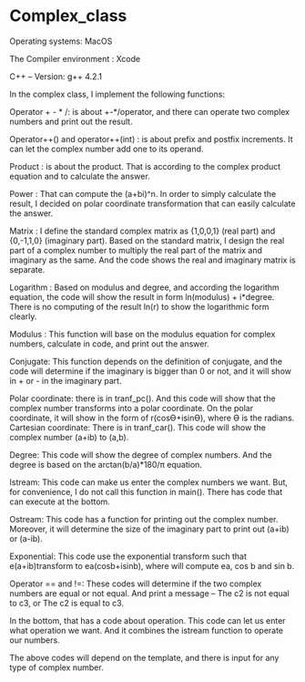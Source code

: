 # Complex_class
Operating systems: MacOS

The Compiler environment : Xcode

C++ – Version: g++ 4.2.1

In the complex class, I implement the following functions:

Operator + - * /: is about +-*/operator, and there can operate two complex numbers and print out the result.

Operator++() and operator++(int) : is about prefix and postfix increments. It can let the complex number add one to its operand.

Product : is about the product. That is according to the complex product equation and to calculate the answer.

Power : That can compute the (a+bi)^n. In order to simply calculate the result, I decided on polar coordinate transformation that can easily calculate the answer.

Matrix : I define the standard complex matrix as {1,0,0,1} (real part) and {0,-1,1,0} (imaginary part). Based on the standard matrix, I design the real part of a complex number to multiply the real part of the matrix and imaginary as the same.  And the code shows the real and imaginary matrix is separate.

Logarithm : Based on modulus and degree, and according the logarithm equation, the code will show the result in form ln(modulus) + i*degree. There is no computing of the result ln(r) to show the logarithmic form clearly.

Modulus : This function will base on the modulus equation for complex numbers, calculate in code, and print out the answer.

Conjugate: This function depends on the definition of conjugate, and the code will determine if the imaginary is bigger than 0 or not, and it will show in + or - in the imaginary part.

Polar coordinate: there is in tranf_pc(). And this code will show that the complex number transforms into a polar coordinate. On the polar coordinate, it will show in the form of r(cosӨ+isinӨ), where Ө is the radians. 
Cartesian coordinate: There is in tranf_car(). This code will show the complex number (a+ib) to (a,b).
 
Degree: This code will show the degree of complex numbers. And the degree is based on the arctan(b/a)*180/π equation.
 
Istream: This code can make us enter the complex numbers we want. But, for convenience, I do not call this function in main(). There has code that can execute at the bottom.
 
Ostream: This code has a function for printing out the complex number. Moreover, it will determine the size of the imaginary part to print out (a+ib) or (a-ib).
 
Exponential: This code use the exponential transform such that e(a+ib)transform to ea(cosb+isinb), where will compute ea,  cos b and sin b.
 
Operator == and !=: These codes will determine if the two complex numbers are equal or not equal. And print a message – The c2 is not equal to c3, or The c2 is equal to c3.
 
 In the bottom, that has a code about operation. This code can let us enter what operation we want. And it combines the istream function to operate our numbers.
 
The above codes will depend on the template, and there is input for any type of complex number.
